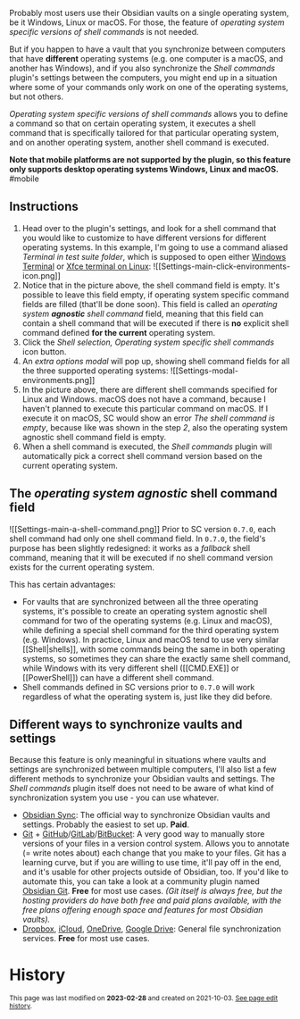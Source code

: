 Probably most users use their Obsidian vaults on a single operating system, be it Windows, Linux or macOS. For those, the feature of _operating system specific versions of shell commands_ is not needed.

But if you happen to have a vault that you synchronize between computers that have **different** operating systems (e.g. one computer is a macOS, and another has Windows), and if you also synchronize the *Shell commands* plugin's settings between the computers, you might end up in a situation where some of your commands only work on one of the operating systems, but not others.

*Operating system specific versions of shell commands* allows you to define a command so that on certain operating system, it executes a shell command that is specifically tailored for that particular operating system, and on another operating system, another shell command is executed.

**Note that mobile platforms are not supported by the plugin, so this feature only supports desktop operating systems Windows, Linux and macOS.** #mobile

## Instructions
1. Head over to the plugin's settings, and look for a shell command that you would like to customize to have different versions for different operating systems. In this example, I'm going to use a command aliased *Terminal in test suite folder*, which is supposed to open either [Windows Terminal](https://www.microsoft.com/en-us/p/windows-terminal/9n0dx20hk701) or [Xfce terminal on Linux](https://docs.xfce.org/apps/terminal/start):
	![[Settings-main-click-environments-icon.png]]
2. Notice that in the picture above, the shell command field is empty. It's possible to leave this field empty, if operating system specific command fields are filled (that'll be done soon). This field is called an *operating system **agnostic** shell command* field, meaning that this field can contain a shell command that will be executed if there is **no** explicit shell command defined **for the current** operating system.
3. Click the *Shell selection, Operating system specific shell commands* icon button.
4. An *extra options modal* will pop up, showing shell command fields for all the three supported operating systems:
	![[Settings-modal-environments.png]]
5. In the picture above, there are different shell commands specified for Linux and Windows. macOS does not have a command, because I haven't planned to execute this particular command on macOS. If I execute it on macOS, SC would show an error *The shell command is empty*, because like was shown in the step *2*, also the operating system agnostic shell command field is empty.
6. When a shell command is executed, the *Shell commands* plugin will automatically pick a correct shell command version based on the current operating system.

## The *operating system agnostic* shell command field
![[Settings-main-a-shell-command.png]]
Prior to SC version `0.7.0`, each shell command had only one shell command field. In `0.7.0`, the field's purpose has been slightly redesigned: it works as a *fallback* shell command, meaning that it will be executed if no shell command version exists for the current operating system.

This has certain advantages:
- For vaults that are synchronized between all the three operating systems, it's possible to create an operating system agnostic shell command for two of the operating systems (e.g. Linux and macOS), while defining a special shell command for the third operating system (e.g. Windows). In practice, Linux and macOS tend to use very similar [[Shell|shells]], with some commands being the same in both operating systems, so sometimes they can share the exactly same shell command, while Windows with its very different shell ([[CMD.EXE]] or [[PowerShell]]) can have a different shell command.
- Shell commands defined in SC versions prior to `0.7.0` will work regardless of what the operating system is, just like they did before.

## Different ways to synchronize vaults and settings
Because this feature is only meaningful in situations where vaults and settings are synchronized between multiple computers, I'll also list a few different methods to synchronize your Obsidian vaults and settings. The *Shell commands* plugin itself does not need to be aware of what kind of synchronization system you use - you can use whatever.

- [Obsidian Sync](https://obsidian.md/sync): The official way to synchronize Obsidian vaults and settings. Probably the easiest to set up. **Paid**.
- [Git](https://git-scm.com) + [GitHub](https://github.com)/[GitLab](https://gitlab.com)/[BitBucket](https://bitbucket.org): A very good way to manually store versions of your files in a version control system. Allows you to annotate (= write notes about) each change that you make to your files. Git has a learning curve, but if you are willing to use time, it'll pay off in the end, and it's usable for other projects outside of Obsidian, too. If you'd like to automate this, you can take a look at a community plugin named [Obsidian Git](https://github.com/denolehov/obsidian-git). **Free** for most use cases. *(Git itself is always free, but the hosting providers do have both free and paid plans available, with the free plans offering enough space and features for most Obsidian vaults).*
- [Dropbox](https://dropbox.com), [iCloud](https://icloud.com), [OneDrive](https://onedrive.com), [Google Drive](https://google.com/drive): General file synchronization services. **Free** for most use cases.

# History
<small>This page was last modified on <strong>2023-02-28</strong> and created on 2021-10-03. <a href="https://github.com/Taitava/obsidian-shellcommands-documentation/commits/main/./Environments/Operating%20system%20specific%20versions%20of%20shell%20commands.md">See page edit history</a>.</small>
